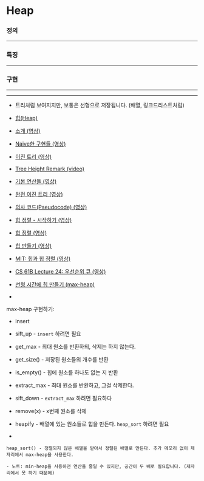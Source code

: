 # Heap

### 정의

---



### 특징

---



### 구현

---



---

- 트리처럼 보여지지만, 보통은 선형으로 저장됩니다. (배열, 링크드리스트처럼)

-  [힙(Heap)](https://en.wikipedia.org/wiki/Heap_(data_structure))

-  [소개 (영상)](https://www.coursera.org/learn/data-structures/lecture/2OpTs/introduction)

-  [Naive한 구현들 (영상)](https://www.coursera.org/learn/data-structures/lecture/z3l9N/naive-implementations)

-  [이진 트리 (영상)](https://www.coursera.org/learn/data-structures/lecture/GRV2q/binary-trees)

-  [Tree Height Remark (video)](https://www.coursera.org/learn/data-structures/supplement/S5xxz/tree-height-remark)

-  [기본 연산들 (영상)](https://www.coursera.org/learn/data-structures/lecture/0g1dl/basic-operations)

-  [완전 이진 트리 (영상)](https://www.coursera.org/learn/data-structures/lecture/gl5Ni/complete-binary-trees)

-  [의사 코드(Pseudocode) (영상)](https://www.coursera.org/learn/data-structures/lecture/HxQo9/pseudocode)

-  [힙 정렬 - 시작하기 (영상)](https://youtu.be/odNJmw5TOEE?list=PLFDnELG9dpVxQCxuD-9BSy2E7BWY3t5Sm&t=3291)

-  [힙 정렬 (영상)](https://www.coursera.org/learn/data-structures/lecture/hSzMO/heap-sort)

-  [힙 만들기 (영상)](https://www.coursera.org/learn/data-structures/lecture/dwrOS/building-a-heap)

-  [MIT: 힙과 힙 정렬 (영상)](https://www.youtube.com/watch?v=B7hVxCmfPtM&index=4&list=PLUl4u3cNGP61Oq3tWYp6V_F-5jb5L2iHb)

-  [CS 61B Lecture 24: 우선순위 큐 (영상)](https://archive.org/details/ucberkeley_webcast_yIUFT6AKBGE)

-  [선형 시간에 힙 만들기 (max-heap)](https://www.youtube.com/watch?v=MiyLo8adrWw)

-  

  max-heap 구현하기:

  -  insert

  -  sift_up - `insert` 하려면 필요

  -  get_max - 최대 원소를 반환하되, 삭제는 하지 않는다.

  -  get_size() - 저장된 원소들의 개수를 반환

  -  is_empty() - 힙에 원소를 하나도 없는 지 반환

  -  extract_max - 최대 원소를 반환하고, 그걸 삭제한다.

  -  sift_down - `extract_max` 하려면 필요하다

  -  remove(x) - x번째 원소를 삭제

  -  heapify - 배열에 있는 원소들로 힙을 만든다. `heap_sort` 하려면 필요

  -  

    heap_sort() - 정렬되지 않은 배열을 받아서 정렬된 배열로 만든다. 추가 메모리 없이 제자리에서 max-heap을 사용한다.

    - 노트: min-heap을 사용하면 연산을 줄일 수 있지만, 공간이 두 배로 필요합니다. (제자리에서 못 하기 때문에)